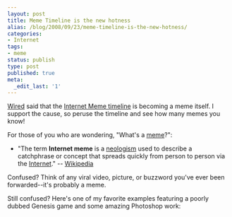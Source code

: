 ```yaml
---
layout: post
title: Meme Timeline is the new hotness
alias: /blog/2008/09/23/meme-timeline-is-the-new-hotness/
categories:
- Internet
tags:
- meme
status: publish
type: post
published: true
meta:
  _edit_last: '1'
---
```

<a title="Wired Meme Timeline Goes Viral" href="http://blog.wired.com/underwire/2008/09/track-the-life.html" target="_blank">Wired</a> said that the <a title="Internet Memes" href="http://www.dipity.com/user/tatercakes/timeline/Internet_Memes" target="_blank">Internet Meme timeline</a> is becoming a meme itself. I support the cause, so peruse the timeline and see how many memes you know!

For those of you who are wondering, "What's a <a title="Wikipedia Meme" href="http://en.wikipedia.org/wiki/Meme" target="_blank">meme</a>?":

 * "The term <strong>Internet meme</strong> is a <a title="Neologism" href="http://en.wikipedia.org/wiki/Neologism">neologism</a> used to describe a catchphrase or concept that spreads quickly from person to person via the <a title="Internet" href="http://en.wikipedia.org/wiki/Internet">Internet</a>." -- <a title="Wikipedia Internet Meme" href="http://en.wikipedia.org/wiki/Internet_meme" target="_blank">Wikipedia</a>

Confused? Think of any viral video, picture, or buzzword you've ever been forwarded--it's probably a meme.

Still confused? Here's one of my favorite examples featuring a poorly dubbed Genesis game and some amazing Photoshop work:

<object classid="clsid:d27cdb6e-ae6d-11cf-96b8-444553540000" width="425" height="344" codebase="http://download.macromedia.com/pub/shockwave/cabs/flash/swflash.cab#version=6,0,40,0"><param name="allowFullScreen" value="true" /><param name="src" value="http://www.youtube.com/v/qItugh-fFgg&amp;hl=en&amp;fs=1" /><embed type="application/x-shockwave-flash" width="425" height="344" src="http://www.youtube.com/v/qItugh-fFgg&amp;hl=en&amp;fs=1" allowfullscreen="true"></embed></object>
